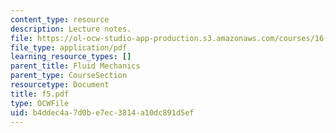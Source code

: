```yaml
---
content_type: resource
description: Lecture notes.
file: https://ol-ocw-studio-app-production.s3.amazonaws.com/courses/16-01-unified-engineering-i-ii-iii-iv-fall-2005-spring-2006/b4ddec4a7d0be7ec3814a10dc891d5ef_f5.pdf
file_type: application/pdf
learning_resource_types: []
parent_title: Fluid Mechanics
parent_type: CourseSection
resourcetype: Document
title: f5.pdf
type: OCWFile
uid: b4ddec4a-7d0b-e7ec-3814-a10dc891d5ef
---
```


